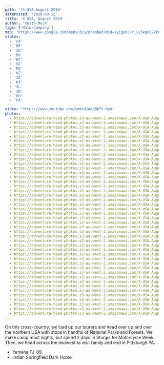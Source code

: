 ```yaml
---
path: '/X-USA-August-2019'
datePosted: '2019-08-15'
title: 'X USA, August 2019'
author: 'Keith Mock'
tags: ['Moto-Camping']
map: 'https://www.google.com/maps/d/u/0/embed?mid=1yIgu0J-r_LV5kqvS2kP0wt-wc9R2Yhh8'
states:
  - 'CA'
  - 'OR'
  - 'ID'
  - 'MO'
  - 'WY'
  - 'SD'
  - 'MN'
  - 'NE'
  - 'IA'
  - 'WI'
  - 'IL'
  - 'IN'
  - 'OH'
  - 'PA'

video: 'https://www.youtube.com/embed/Agg8bTt-HyU'
photos:
  - https://adventure-head-photos.s3-us-west-2.amazonaws.com/X-USA-August-2019/IMG_8042.jpeg
  - https://adventure-head-photos.s3-us-west-2.amazonaws.com/X-USA-August-2019/IMG_0463.jpeg
  - https://adventure-head-photos.s3-us-west-2.amazonaws.com/X-USA-August-2019/IMG_0739.jpeg
  - https://adventure-head-photos.s3-us-west-2.amazonaws.com/X-USA-August-2019/IMG_1046.jpeg
  - https://adventure-head-photos.s3-us-west-2.amazonaws.com/X-USA-August-2019/IMG_1143.jpeg
  - https://adventure-head-photos.s3-us-west-2.amazonaws.com/X-USA-August-2019/IMG_1698.jpeg
  - https://adventure-head-photos.s3-us-west-2.amazonaws.com/X-USA-August-2019/IMG_1882.jpeg
  - https://adventure-head-photos.s3-us-west-2.amazonaws.com/X-USA-August-2019/IMG_2269.jpeg
  - https://adventure-head-photos.s3-us-west-2.amazonaws.com/X-USA-August-2019/IMG_2273.jpeg
  - https://adventure-head-photos.s3-us-west-2.amazonaws.com/X-USA-August-2019/IMG_2279.jpeg
  - https://adventure-head-photos.s3-us-west-2.amazonaws.com/X-USA-August-2019/IMG_2301.jpeg
  - https://adventure-head-photos.s3-us-west-2.amazonaws.com/X-USA-August-2019/IMG_2311.jpeg
  - https://adventure-head-photos.s3-us-west-2.amazonaws.com/X-USA-August-2019/IMG_2319.jpeg
  - https://adventure-head-photos.s3-us-west-2.amazonaws.com/X-USA-August-2019/IMG_2341.jpeg
  - https://adventure-head-photos.s3-us-west-2.amazonaws.com/X-USA-August-2019/IMG_2506.png
  - https://adventure-head-photos.s3-us-west-2.amazonaws.com/X-USA-August-2019/IMG_2507.png
  - https://adventure-head-photos.s3-us-west-2.amazonaws.com/X-USA-August-2019/IMG_2818.jpeg
  - https://adventure-head-photos.s3-us-west-2.amazonaws.com/X-USA-August-2019/IMG_3243.jpeg
  - https://adventure-head-photos.s3-us-west-2.amazonaws.com/X-USA-August-2019/IMG_3372.jpeg
  - https://adventure-head-photos.s3-us-west-2.amazonaws.com/X-USA-August-2019/IMG_4303.jpeg
  - https://adventure-head-photos.s3-us-west-2.amazonaws.com/X-USA-August-2019/IMG_4651.jpeg
  - https://adventure-head-photos.s3-us-west-2.amazonaws.com/X-USA-August-2019/IMG_5016.jpeg
  - https://adventure-head-photos.s3-us-west-2.amazonaws.com/X-USA-August-2019/IMG_5036.jpeg
  - https://adventure-head-photos.s3-us-west-2.amazonaws.com/X-USA-August-2019/IMG_5076.jpeg
  - https://adventure-head-photos.s3-us-west-2.amazonaws.com/X-USA-August-2019/IMG_5283.jpeg
  - https://adventure-head-photos.s3-us-west-2.amazonaws.com/X-USA-August-2019/IMG_5606.jpeg
  - https://adventure-head-photos.s3-us-west-2.amazonaws.com/X-USA-August-2019/IMG_5741.jpeg
  - https://adventure-head-photos.s3-us-west-2.amazonaws.com/X-USA-August-2019/IMG_6211.jpeg
  - https://adventure-head-photos.s3-us-west-2.amazonaws.com/X-USA-August-2019/IMG_6788.jpeg
  - https://adventure-head-photos.s3-us-west-2.amazonaws.com/X-USA-August-2019/IMG_7313.jpeg
  - https://adventure-head-photos.s3-us-west-2.amazonaws.com/X-USA-August-2019/IMG_7600.jpeg
  - https://adventure-head-photos.s3-us-west-2.amazonaws.com/X-USA-August-2019/IMG_7936.jpeg
  - https://adventure-head-photos.s3-us-west-2.amazonaws.com/X-USA-August-2019/IMG_8584.jpeg
  - https://adventure-head-photos.s3-us-west-2.amazonaws.com/X-USA-August-2019/IMG_8589.jpeg
  - https://adventure-head-photos.s3-us-west-2.amazonaws.com/X-USA-August-2019/IMG_8596.jpeg
  - https://adventure-head-photos.s3-us-west-2.amazonaws.com/X-USA-August-2019/10CPROI190804-142543.jpeg
  - https://adventure-head-photos.s3-us-west-2.amazonaws.com/X-USA-August-2019/10CPROI190806-105627.jpeg
  - https://adventure-head-photos.s3-us-west-2.amazonaws.com/X-USA-August-2019/10CPROI190806-160108.jpeg
  - https://adventure-head-photos.s3-us-west-2.amazonaws.com/X-USA-August-2019/10CPROI190806-193649.jpeg
  - https://adventure-head-photos.s3-us-west-2.amazonaws.com/X-USA-August-2019/10CPROI190807-143146.jpeg
  - https://adventure-head-photos.s3-us-west-2.amazonaws.com/X-USA-August-2019/10CPROI190807-145319.jpeg
  - https://adventure-head-photos.s3-us-west-2.amazonaws.com/X-USA-August-2019/10CPROI190809-111328.jpeg
  - https://adventure-head-photos.s3-us-west-2.amazonaws.com/X-USA-August-2019/10CPROI190811-144444.jpeg
  - https://adventure-head-photos.s3-us-west-2.amazonaws.com/X-USA-August-2019/10CPROI190811-152905.jpeg
---
```


On this cross-country, we load up our tourers and head over up and over the northern USA with stops in handful of National Parks and Forests. We make camp most nights, but spend 2 days in Sturgis for Motorcycle Week. Then, we head across the midwest to visit family and end in Pittsburgh PA.

- Yamaha FJ-09
- Indian Springfield Dark Horse
